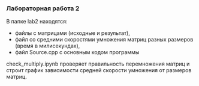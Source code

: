 ### Лабораторная работа 2

В папке lab2 находятся:
 - файлы с матрицами (исходные и результат), 
 - файл со средними скоростями умножения матриц разных размеров (время в милисекундах),
 - файл Source.cpp с основным кодом программы

check_multiply.ipynb проверяет правильность перемножения матриц и строит график зависимости средней скорости умножения от размеров матриц.
